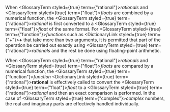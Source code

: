  



When <GlossaryTerm styled={true} term={"rational"}><i>rationals</i></GlossaryTerm> and <GlossaryTerm styled={true} term={"float"}><i>floats</i></GlossaryTerm> are combined by a numerical function, the <GlossaryTerm styled={true} term={"rational"}><i>rational</i></GlossaryTerm> is first converted to a <GlossaryTerm styled={true} term={"float"}><i>float</i></GlossaryTerm> of the same format. For <GlossaryTerm styled={true} term={"function"}><i>functions</i></GlossaryTerm> such as <DictionaryLink styled={true} term={"+"}><b>+</b></DictionaryLink> that take more than two arguments, it is permitted that part of the operation be carried out exactly using <GlossaryTerm styled={true} term={"rational"}><i>rationals</i></GlossaryTerm> and the rest be done using floating-point arithmetic. 



When <GlossaryTerm styled={true} term={"rational"}><i>rationals</i></GlossaryTerm> and <GlossaryTerm styled={true} term={"float"}><i>floats</i></GlossaryTerm> are compared by a numerical function, the <GlossaryTerm styled={true} term={"function"}><i>function</i></GlossaryTerm> <DictionaryLink styled={true} term={"rational"}><b>rational</b></DictionaryLink> is effectively called to convert the <GlossaryTerm styled={true} term={"float"}><i>float</i></GlossaryTerm> to a <GlossaryTerm styled={true} term={"rational"}><i>rational</i></GlossaryTerm> and then an exact comparison is performed. In the case of <GlossaryTerm styled={true} term={"complex"}><i>complex</i></GlossaryTerm> numbers, the real and imaginary parts are effectively handled individually. 







 



 




